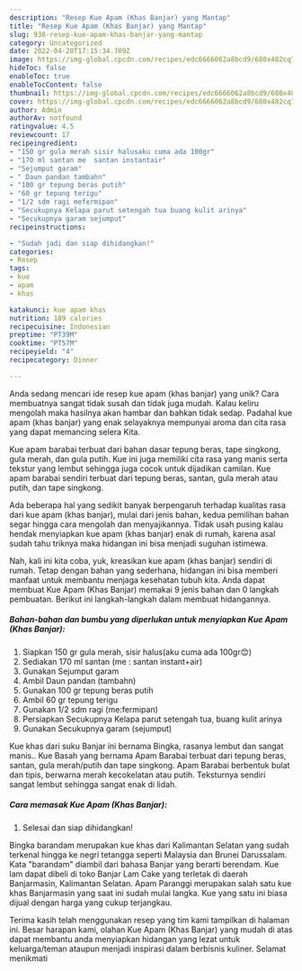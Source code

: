 ```yaml
---
description: "Resep Kue Apam (Khas Banjar) yang Mantap"
title: "Resep Kue Apam (Khas Banjar) yang Mantap"
slug: 938-resep-kue-apam-khas-banjar-yang-mantap
category: Uncategorized
date: 2022-04-20T17:15:34.709Z
image: https://img-global.cpcdn.com/recipes/edc6666062a8bcd9/680x482cq70/kue-apam-khas-banjar-foto-resep-utama.jpg
hideToc: false
enableToc: true
enableTocContent: false
thumbnail: https://img-global.cpcdn.com/recipes/edc6666062a8bcd9/680x482cq70/kue-apam-khas-banjar-foto-resep-utama.jpg
cover: https://img-global.cpcdn.com/recipes/edc6666062a8bcd9/680x482cq70/kue-apam-khas-banjar-foto-resep-utama.jpg
author: Admin
authorAv: notfound
ratingvalue: 4.5
reviewcount: 17
recipeingredient:
- "150 gr gula merah sisir halusaku cuma ada 100gr"
- "170 ml santan me  santan instantair"
- "Sejumput garam"
- " Daun pandan tambahn"
- "100 gr tepung beras putih"
- "60 gr tepung terigu"
- "1/2 sdm ragi mefermipan"
- "Secukupnya Kelapa parut setengah tua buang kulit arinya"
- "Secukupnya garam sejumput"
recipeinstructions:

- "Sudah jadi dan siap dihidangkan!"
categories:
- Resep
tags:
- kue
- apam
- khas

katakunci: kue apam khas 
nutrition: 189 calories
recipecuisine: Indonesian
preptime: "PT39M"
cooktime: "PT57M"
recipeyield: "4"
recipecategory: Dinner

---
```





Anda sedang mencari ide resep kue apam (khas banjar) yang unik? Cara membuatnya sangat tidak susah dan tidak juga mudah. Kalau keliru mengolah maka hasilnya akan hambar dan bahkan tidak sedap. Padahal kue apam (khas banjar) yang enak selayaknya mempunyai aroma dan cita rasa yang dapat memancing selera Kita.





Kue apam barabai terbuat dari bahan dasar tepung beras, tape singkong, gula merah, dan gula putih. Kue ini juga memiliki cita rasa yang manis serta tekstur yang lembut sehingga juga cocok untuk dijadikan camilan. Kue apam barabai sendiri terbuat dari tepung beras, santan, gula merah atau putih, dan tape singkong.

Ada beberapa hal yang sedikit banyak berpengaruh terhadap kualitas rasa dari kue apam (khas banjar), mulai dari jenis bahan, kedua pemilihan bahan segar hingga cara mengolah dan menyajikannya. Tidak usah pusing kalau hendak menyiapkan kue apam (khas banjar) enak di rumah, karena asal sudah tahu triknya maka hidangan ini bisa menjadi suguhan istimewa.






Nah, kali ini kita coba, yuk, kreasikan kue apam (khas banjar) sendiri di rumah. Tetap dengan bahan yang sederhana, hidangan ini bisa memberi manfaat untuk membantu menjaga kesehatan tubuh kita. Anda dapat membuat Kue Apam (Khas Banjar) memakai 9 jenis bahan dan 0 langkah pembuatan. Berikut ini langkah-langkah dalam membuat hidangannya.

<!--inarticleads1-->

##### Bahan-bahan dan bumbu yang diperlukan untuk menyiapkan Kue Apam (Khas Banjar):

1. Siapkan 150 gr gula merah, sisir halus(aku cuma ada 100gr😊)
1. Sediakan 170 ml santan (me : santan instant+air)
1. Gunakan Sejumput garam
1. Ambil  Daun pandan (tambahn)
1. Gunakan 100 gr tepung beras putih
1. Ambil 60 gr tepung terigu
1. Gunakan 1/2 sdm ragi (me:fermipan)
1. Persiapkan Secukupnya Kelapa parut setengah tua, buang kulit arinya
1. Gunakan Secukupnya garam (sejumput)


Kue khas dari suku Banjar ini bernama Bingka, rasanya lembut dan sangat manis.. Kue Basah yang bernama Apam Barabai terbuat dari tepung beras, santan, gula merah/putih dan tape singkong. Apam Barabai berbentuk bulat dan tipis, berwarna merah kecokelatan atau putih. Teksturnya sendiri sangat lembut sehingga sangat enak di lidah. 

<!--inarticleads2-->

##### Cara memasak Kue Apam (Khas Banjar):


1. Selesai dan siap dihidangkan!

Bingka barandam merupakan kue khas dari Kalimantan Selatan yang sudah terkenal hingga ke negri tetangga seperti Malaysia dan Brunei Darussalam. Kata &#34;barandam&#34; diambil dari bahasa Banjar yang berarti berendam. Kue lam dapat dibeli di toko Banjar Lam Cake yang terletak di daerah Banjarmasin, Kalimantan Selatan. Apam Paranggi merupakan salah satu kue khas Banjarmasin yang saat ini sudah mulai langka. Kue yang satu ini biasa dijual dengan harga yang cukup terjangkau. 

Terima kasih telah menggunakan resep yang tim kami tampilkan di halaman ini. Besar harapan kami, olahan Kue Apam (Khas Banjar) yang mudah di atas dapat membantu anda menyiapkan hidangan yang lezat untuk keluarga/teman ataupun menjadi inspirasi dalam berbisnis kuliner. Selamat menikmati
